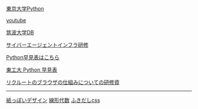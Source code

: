 
[東京大学Python](https://utokyo-ipp.github.io/3/3-3.html)

[youtube](https://www.youtube.com/@TECHWORLD111)

[筑波大学DB](https://www.youtube.com/playlist?list=PLlNAOVqfWaDm1QGbgDAyRapGiOkWtrh1-)

[サイバーエージェントインフラ研修](https://speakerdeck.com/kurochan/ca20xin-zu-yan-xiu-inhurabian)

[Python早見表はこちら](https://chokkan.github.io/python/01calc.html)

[東工大 Python 早見表](https://chokkan.github.io/python/01calc.html)

[リクルートのブラウザの仕組みについての研修資](https://speakerdeck.com/recruitengineers/browser-b45d3a59-af2b-449c-992e-fd7563745f80?slide=51)


***


[紙っぽいデザイン](https://note.com/akane_desu/n/n80f7e56eb346)
[線形代数](https://togetter.com/li/2352934)
[ふきだしcss](https://ics.media/entry/240425/)

[]()
[]()
[]()

